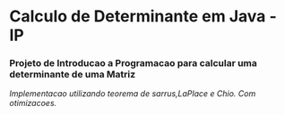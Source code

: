 # Calculo de Determinante em Java - IP
### Projeto de Introducao a Programacao para calcular uma determinante de uma Matriz 
*Implementacao utilizando teorema de sarrus,LaPlace e Chio. Com otimizacoes.*